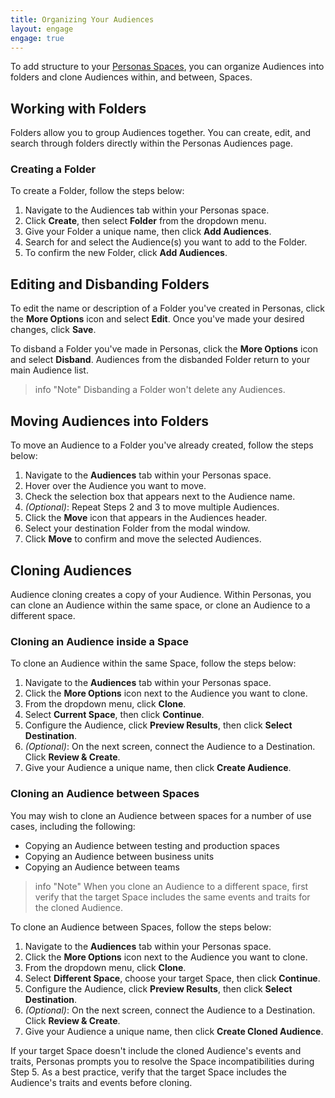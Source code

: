```yaml
---
title: Organizing Your Audiences
layout: engage
engage: true
---
```


To add structure to your [Personas Spaces](/docs/personas/identity-resolution/personas-space-set-up/), you can organize Audiences into folders and clone Audiences within, and between, Spaces.

## Working with Folders

Folders allow you to group Audiences together. You can create, edit, and search through folders directly within the Personas Audiences page.

### Creating a Folder

To create a Folder, follow the steps below:

1. Navigate to the Audiences tab within your Personas space.
2. Click **Create**, then select **Folder** from the dropdown menu.
3. Give your Folder a unique name, then click **Add Audiences**.
4. Search for and select the Audience(s) you want to add to the Folder.
5. To confirm the new Folder, click **Add Audiences**.

## Editing and Disbanding Folders

To edit the name or description of a Folder you've created in Personas, click the **More Options** icon and select **Edit**.  Once you've made your desired changes, click **Save**.

To disband a Folder you've made in Personas, click the **More Options** icon and select **Disband**.   Audiences from the disbanded Folder return to your main Audience list.

> info "Note"
> Disbanding a Folder won't delete any Audiences.

## Moving Audiences into Folders

To move an Audience to a Folder you've already created, follow the steps below:

1. Navigate to the **Audiences** tab within your Personas space.
2. Hover over the Audience you want to move.
3. Check the selection box that appears next to the Audience name.
4. *(Optional)*: Repeat Steps 2 and 3 to move multiple Audiences.
5. Click the **Move** icon that appears in the Audiences header.
6. Select your destination Folder from the modal window.
7. Click **Move** to confirm and move the selected Audiences.


## Cloning Audiences

Audience cloning creates a copy of your Audience.  Within Personas, you can clone an Audience within the same space, or clone an Audience to a different space.

### Cloning an Audience inside a Space

To clone an Audience within the same Space, follow the steps below:

1. Navigate to the **Audiences** tab within your Personas space.
2. Click the **More Options** icon next to the Audience you want to clone.
3. From the dropdown menu, click **Clone**.
4. Select **Current Space**, then click **Continue**.
5. Configure the Audience, click **Preview Results**, then click **Select Destination**.
6. *(Optional)*: On the next screen, connect the Audience to a Destination.  Click **Review & Create**.
7. Give your Audience a unique name, then click **Create Audience**.

### Cloning an Audience between Spaces

You may wish to clone an Audience between spaces for a number of use cases, including the following:


* Copying an Audience between testing and production spaces
* Copying an Audience between business units
* Copying an Audience between teams

> info "Note"
> When you clone an Audience to a different space, first verify that the target Space includes the same events and traits for the cloned Audience.

To clone an Audience between Spaces, follow the steps below:

1. Navigate to the **Audiences** tab within your Personas space.
2. Click the **More Options** icon next to the Audience you want to clone.
3. From the dropdown menu, click **Clone**.
4. Select **Different Space**, choose your target Space, then click **Continue**.
5. Configure the Audience, click **Preview Results**, then click **Select Destination**.
6. *(Optional)*: On the next screen, connect the Audience to a Destination.  Click **Review & Create**.
7. Give your Audience a unique name, then click **Create Cloned Audience**.


If your target Space doesn't include the cloned Audience's events and traits, Personas prompts you to resolve the Space incompatibilities during Step 5.  As a best practice, verify that the target Space includes the Audience's traits and events before cloning.
